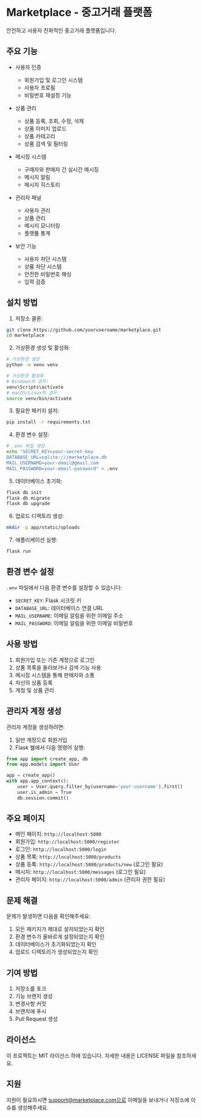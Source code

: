 # Marketplace - 중고거래 플랫폼

안전하고 사용자 친화적인 중고거래 플랫폼입니다.

## 주요 기능

- 사용자 인증
  - 회원가입 및 로그인 시스템
  - 사용자 프로필
  - 비밀번호 재설정 기능

- 상품 관리
  - 상품 등록, 조회, 수정, 삭제
  - 상품 이미지 업로드
  - 상품 카테고리
  - 상품 검색 및 필터링

- 메시징 시스템
  - 구매자와 판매자 간 실시간 메시징
  - 메시지 알림
  - 메시지 히스토리

- 관리자 패널
  - 사용자 관리
  - 상품 관리
  - 메시지 모니터링
  - 플랫폼 통계

- 보안 기능
  - 사용자 차단 시스템
  - 상품 차단 시스템
  - 안전한 비밀번호 해싱
  - 입력 검증

## 설치 방법

1. 저장소 클론:
```bash
git clone https://github.com/yourusername/marketplace.git
cd marketplace
```

2. 가상환경 생성 및 활성화:
```bash
# 가상환경 생성
python -m venv venv

# 가상환경 활성화
# Windows의 경우:
venv\Scripts\activate
# macOS/Linux의 경우:
source venv/bin/activate
```

3. 필요한 패키지 설치:
```bash
pip install -r requirements.txt
```

4. 환경 변수 설정:
```bash
# .env 파일 생성
echo "SECRET_KEY=your-secret-key
DATABASE_URL=sqlite:///marketplace.db
MAIL_USERNAME=your-email@gmail.com
MAIL_PASSWORD=your-email-password" > .env
```

5. 데이터베이스 초기화:
```bash
flask db init
flask db migrate
flask db upgrade
```

6. 업로드 디렉토리 생성:
```bash
mkdir -p app/static/uploads
```

7. 애플리케이션 실행:
```bash
flask run
```

## 환경 변수 설정

`.env` 파일에서 다음 환경 변수를 설정할 수 있습니다:

- `SECRET_KEY`: Flask 시크릿 키
- `DATABASE_URL`: 데이터베이스 연결 URL
- `MAIL_USERNAME`: 이메일 알림을 위한 이메일 주소
- `MAIL_PASSWORD`: 이메일 알림을 위한 이메일 비밀번호

## 사용 방법

1. 회원가입 또는 기존 계정으로 로그인
2. 상품 목록을 둘러보거나 검색 기능 사용
3. 메시징 시스템을 통해 판매자와 소통
4. 자신의 상품 등록
5. 계정 및 상품 관리

## 관리자 계정 생성

관리자 계정을 생성하려면:

1. 일반 계정으로 회원가입
2. Flask 쉘에서 다음 명령어 실행:
```python
from app import create_app, db
from app.models import User

app = create_app()
with app.app_context():
    user = User.query.filter_by(username='your-username').first()
    user.is_admin = True
    db.session.commit()
```

## 주요 페이지

- 메인 페이지: `http://localhost:5000`
- 회원가입: `http://localhost:5000/register`
- 로그인: `http://localhost:5000/login`
- 상품 목록: `http://localhost:5000/products`
- 상품 등록: `http://localhost:5000/products/new` (로그인 필요)
- 메시지: `http://localhost:5000/messages` (로그인 필요)
- 관리자 페이지: `http://localhost:5000/admin` (관리자 권한 필요)

## 문제 해결

문제가 발생하면 다음을 확인해주세요:

1. 모든 패키지가 제대로 설치되었는지 확인
2. 환경 변수가 올바르게 설정되었는지 확인
3. 데이터베이스가 초기화되었는지 확인
4. 업로드 디렉토리가 생성되었는지 확인

## 기여 방법

1. 저장소를 포크
2. 기능 브랜치 생성
3. 변경사항 커밋
4. 브랜치에 푸시
5. Pull Request 생성

## 라이선스

이 프로젝트는 MIT 라이선스 하에 있습니다. 자세한 내용은 LICENSE 파일을 참조하세요.

## 지원

지원이 필요하시면 support@marketplace.com으로 이메일을 보내거나 저장소에 이슈를 생성해주세요.
